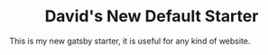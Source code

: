 <h1 align="center">
  David's New Default Starter
</h1>

This is my new gatsby starter, it is useful for any kind of website.



